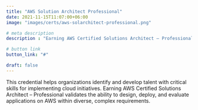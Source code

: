 ```yaml
---
title: "AWS Solution Architect Professional"
date: 2021-11-15T11:07:00+06:00
image: "images/certs/aws-solarchitect-professional.png"

# meta description
description : "Earning AWS Certified Solutions Architect – Professional validates the ability to design, deploy, and evaluate applications on AWS within diverse, complex requirements."

# button link
button_link: "#"

draft: false
---
```


This credential helps organizations identify and develop talent with critical skills for implementing cloud initiatives. Earning AWS Certified Solutions Architect – Professional validates the ability to design, deploy, and evaluate applications on AWS within diverse, complex requirements.
